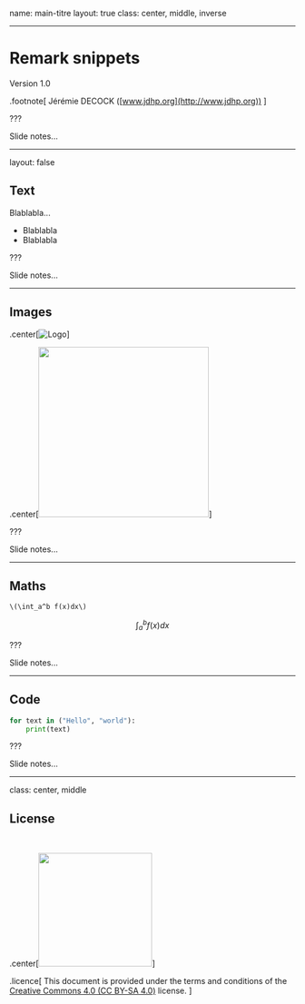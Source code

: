 name: main-titre
layout: true
class: center, middle, inverse

---

# Remark snippets

Version 1.0

.footnote[
Jérémie DECOCK ([www.jdhp.org](http://www.jdhp.org))
]

???

Slide notes...

---

layout: false

## Text

Blablabla...

* Blablabla
* Blablabla

???

Slide notes...

---

## Images

.center[![Logo](figs/logos/python/python.svg)]

.center[<img src="figs/logos/python/python.svg" width="300">]

???

Slide notes...

---

## Maths

`\(\int_a^b f(x)dx\)`

$$\int_a^b f(x)dx$$

???

Slide notes...

---

## Code

```python
for text in ("Hello", "world"):
    print(text)
```

???

Slide notes...

---

class: center, middle

## License

<br />

.center[<a href="http://creativecommons.org/licenses/by-sa/4.0/"><img src="figs/logos/cc/cc_by_sa.svg" width="200"></a>]

.licence[
This document is provided under the terms and conditions of the<br />
[Creative Commons 4.0 (CC BY-SA 4.0)](http://creativecommons.org/licenses/by-sa/4.0/)
license.
]
